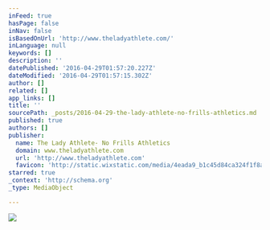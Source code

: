 ```yaml
---
inFeed: true
hasPage: false
inNav: false
isBasedOnUrl: 'http://www.theladyathlete.com/'
inLanguage: null
keywords: []
description: ''
datePublished: '2016-04-29T01:57:20.227Z'
dateModified: '2016-04-29T01:57:15.302Z'
author: []
related: []
app_links: []
title: ''
sourcePath: _posts/2016-04-29-the-lady-athlete-no-frills-athletics.md
published: true
authors: []
publisher:
  name: The Lady Athlete- No Frills Athletics
  domain: www.theladyathlete.com
  url: 'http://www.theladyathlete.com'
  favicon: 'http://static.wixstatic.com/media/4eada9_b1c45d84ca324f1f8a0b0fb886a0cd24.jpg/v1/fill/w_16%2Ch_16%2Clg_1/4eada9_b1c45d84ca324f1f8a0b0fb886a0cd24.jpg'
starred: true
_context: 'http://schema.org'
_type: MediaObject

---
```

![](https://the-grid-user-content.s3-us-west-2.amazonaws.com/bd7dffa4-0910-47ae-ae64-3df608532c34.png)